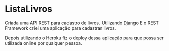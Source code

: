 # ListaLivros
Criada uma API REST para cadastro de livros. Utilizando Django E o REST Framework criei uma aplicação para cadastrar livros.

Depois utilizando o Heroku fiz o deploy dessa aplicação para que possa ser utilizada online por qualquer pessoa.

